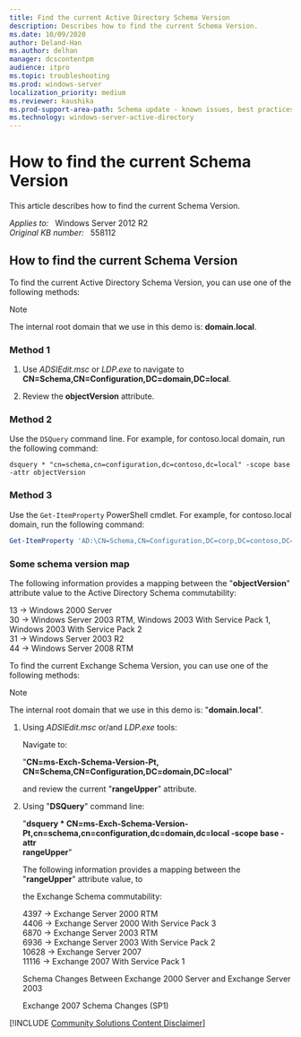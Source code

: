 ```yaml
---
title: Find the current Active Directory Schema Version
description: Describes how to find the current Schema Version.
ms.date: 10/09/2020
author: Deland-Han
ms.author: delhan 
manager: dcscontentpm
audience: itpro
ms.topic: troubleshooting
ms.prod: windows-server
localization_priority: medium
ms.reviewer: kaushika
ms.prod-support-area-path: Schema update - known issues, best practices, workflow review
ms.technology: windows-server-active-directory
---
```

# How to find the current Schema Version

This article describes how to find the current Schema Version.

_Applies to:_ &nbsp; Windows Server 2012 R2  
_Original KB number:_ &nbsp; 558112

## How to find the current Schema Version

To find the current Active Directory Schema Version, you can use one of the following methods:  

> [!Note]
> The internal root domain that we use in this demo is: **domain.local**.

### Method 1

1. Use *ADSIEdit.msc* or *LDP.exe* to navigate to **CN=Schema,CN=Configuration,DC=domain,DC=local**.

2. Review the **objectVersion** attribute.

### Method 2

Use the `DSQuery` command line. For example, for contoso.local domain, run the following command:

```console
dsquery * "cn=schema,cn=configuration,dc=contoso,dc=local" -scope base -attr objectVersion
```

### Method 3

Use the `Get-ItemProperty` PowerShell cmdlet. For example, for contoso.local domain, run the following command:

```powershell
Get-ItemProperty 'AD:\CN=Schema,CN=Configuration,DC=corp,DC=contoso,DC=local' -Name objectVersion
```

### Some schema version map

The following information provides a mapping between the "**objectVersion**" attribute value to the Active Directory Schema commutability:

13 -> Windows 2000 Server  
30 -> Windows Server 2003 RTM, Windows 2003 With Service Pack 1, Windows 2003 With Service Pack 2  
31 -> Windows Server 2003 R2  
44 -> Windows Server 2008 RTM

To find the current Exchange Schema Version, you can use one of the following methods:  

>[!Note]
>The internal root domain that we use in this demo is: "**domain.local**".

1. Using *ADSIEdit.msc* or/and *LDP.exe* tools:

    Navigate to:

    "**CN=ms-Exch-Schema-Version-Pt,** **CN=Schema,CN=Configuration,DC=domain,DC=local**"

    and review the current "**rangeUpper**" attribute.

2. Using "**DSQuery**" command line:

    "**dsquery * CN=ms-Exch-Schema-Version-Pt,cn=schema,cn=configuration,dc=domain,dc=local -scope base -attr  
    rangeUpper**"

    The following information provides a mapping between the "**rangeUpper**" attribute value, to

    the Exchange Schema commutability:

    4397 -> Exchange Server 2000 RTM  
    4406 -> Exchange Server 2000 With Service Pack 3  
    6870 -> Exchange Server 2003 RTM  
    6936 -> Exchange Server 2003 With Service Pack 2  
    10628 -> Exchange Server 2007  
    11116 -> Exchange 2007 With Service Pack 1  

    Schema Changes Between Exchange 2000 Server and Exchange Server 2003

    Exchange 2007 Schema Changes (SP1)

[!INCLUDE [Community Solutions Content Disclaimer](../../includes/community-solutions-content-disclaimer.md)]
